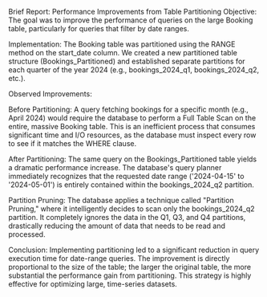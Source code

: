 Brief Report: Performance Improvements from Table Partitioning
Objective:
The goal was to improve the performance of queries on the large Booking table, particularly for queries that filter by date ranges.

Implementation:
The Booking table was partitioned using the RANGE method on the start_date column. We created a new partitioned table structure (Bookings_Partitioned) and established separate partitions for each quarter of the year 2024 (e.g., bookings_2024_q1, bookings_2024_q2, etc.).

Observed Improvements:

Before Partitioning: A query fetching bookings for a specific month (e.g., April 2024) would require the database to perform a Full Table Scan on the entire, massive Booking table. This is an inefficient process that consumes significant time and I/O resources, as the database must inspect every row to see if it matches the WHERE clause.

After Partitioning: The same query on the Bookings_Partitioned table yields a dramatic performance increase. The database's query planner immediately recognizes that the requested date range ('2024-04-15' to '2024-05-01') is entirely contained within the bookings_2024_q2 partition.

Partition Pruning: The database applies a technique called "Partition Pruning," where it intelligently decides to scan only the bookings_2024_q2 partition. It completely ignores the data in the Q1, Q3, and Q4 partitions, drastically reducing the amount of data that needs to be read and processed.

Conclusion:
Implementing partitioning led to a significant reduction in query execution time for date-range queries. The improvement is directly proportional to the size of the table; the larger the original table, the more substantial the performance gain from partitioning. This strategy is highly effective for optimizing large, time-series datasets.
